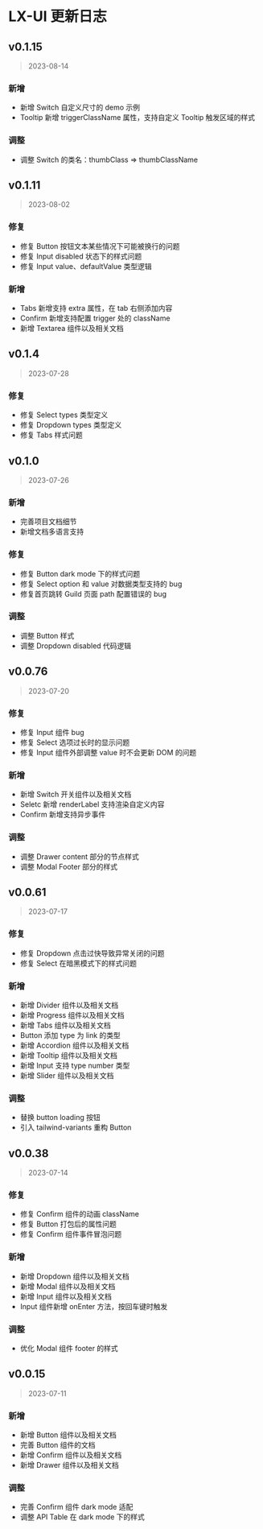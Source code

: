 # LX-UI 更新日志

## v0.1.15

> 2023-08-14

### 新增

- 新增 Switch 自定义尺寸的 demo 示例
- Tooltip 新增 triggerClassName 属性，支持自定义 Tooltip 触发区域的样式

### 调整

- 调整 Switch 的类名：thumbClass => thumbClassName

## v0.1.11

> 2023-08-02

### 修复

- 修复 Button 按钮文本某些情况下可能被换行的问题
- 修复 Input disabled 状态下的样式问题
- 修复 Input value、defaultValue 类型逻辑

### 新增

- Tabs 新增支持 extra 属性，在 tab 右侧添加内容
- Confirm 新增支持配置 trigger 处的 className
- 新增 Textarea 组件以及相关文档

## v0.1.4

> 2023-07-28

### 修复

- 修复 Select types 类型定义
- 修复 Dropdown types 类型定义
- 修复 Tabs 样式问题

## v0.1.0

> 2023-07-26

### 新增

- 完善项目文档细节
- 新增文档多语言支持

### 修复

- 修复 Button dark mode 下的样式问题
- 修复 Select option 和 value 对数据类型支持的 bug
- 修复首页跳转 Guild 页面 path 配置错误的 bug

### 调整

- 调整 Button 样式
- 调整 Dropdown disabled 代码逻辑

## v0.0.76

> 2023-07-20

### 修复

- 修复 Input 组件 bug
- 修复 Select 选项过长时的显示问题
- 修复 Input 组件外部调整 value 时不会更新 DOM 的问题

### 新增

- 新增 Switch 开关组件以及相关文档
- Seletc 新增 renderLabel 支持渲染自定义内容
- Confirm 新增支持异步事件

### 调整

- 调整 Drawer content 部分的节点样式
- 调整 Modal Footer 部分的样式

## v0.0.61

> 2023-07-17

### 修复

- 修复 Dropdown 点击过快导致异常关闭的问题
- 修复 Select 在暗黑模式下的样式问题

### 新增

- 新增 Divider 组件以及相关文档
- 新增 Progress 组件以及相关文档
- 新增 Tabs 组件以及相关文档
- Button 添加 type 为 link 的类型
- 新增 Accordion 组件以及相关文档
- 新增 Tooltip 组件以及相关文档
- 新增 Input 支持 type number 类型
- 新增 Slider 组件以及相关文档

### 调整

- 替换 button loading 按钮
- 引入 tailwind-variants 重构 Button

## v0.0.38

> 2023-07-14

### 修复

- 修复 Confirm 组件的动画 className
- 修复 Button 打包后的属性问题
- 修复 Confirm 组件事件冒泡问题

### 新增

- 新增 Dropdown 组件以及相关文档
- 新增 Modal 组件以及相关文档
- 新增 Input 组件以及相关文档
- Input 组件新增 onEnter 方法，按回车键时触发

### 调整

- 优化 Modal 组件 footer 的样式

## v0.0.15

> 2023-07-11

### 新增

- 新增 Button 组件以及相关文档
- 完善 Button 组件的文档
- 新增 Confirm 组件以及相关文档
- 新增 Drawer 组件以及相关文档

### 调整

- 完善 Confirm 组件 dark mode 适配
- 调整 API Table 在 dark mode 下的样式
